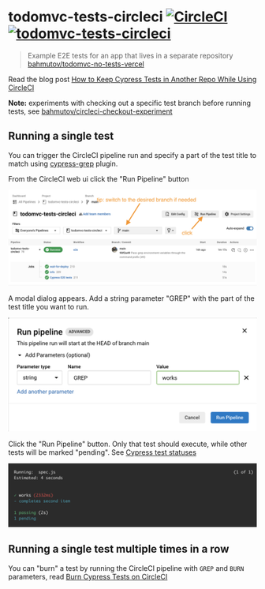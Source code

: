 # todomvc-tests-circleci [![CircleCI](https://circleci.com/gh/bahmutov/todomvc-tests-circleci/tree/main.svg?style=svg)](https://circleci.com/gh/bahmutov/todomvc-tests-circleci/tree/main) [![todomvc-tests-circleci](https://img.shields.io/endpoint?url=https://dashboard.cypress.io/badge/simple/15cjtg/main&style=flat&logo=cypress)](https://dashboard.cypress.io/projects/15cjtg/runs)
> Example E2E tests for an app that lives in a separate repository [bahmutov/todomvc-no-tests-vercel](https://github.com/bahmutov/todomvc-no-tests-vercel)

Read the blog post [How to Keep Cypress Tests in Another Repo While Using CircleCI](https://glebbahmutov.com/blog/how-to-keep-cypress-tests-in-another-repo-with-circleci/)

**Note:** experiments with checking out a specific test branch before running tests, see [bahmutov/circleci-checkout-experiment](https://github.com/bahmutov/circleci-checkout-experiment)

## Running a single test

You can trigger the CircleCI pipeline run and specify a part of the test title to match using [cypress-grep](https://github.com/cypress-io/cypress-grep) plugin.

From the CircleCI web ui click the "Run Pipeline" button

![Run the pipeline from CircleCI](./images/circle.png)

A modal dialog appears. Add a string parameter "GREP" with the part of the test title you want to run.

![Enter the GREP parameter](./images/grep.png)

Click the "Run Pipeline" button. Only that test should execute, while other tests will be marked "pending". See [Cypress test statuses](https://glebbahmutov.com/blog/cypress-test-statuses/)

![Only the test with "works" in the title ran](./images/one-test.png)

## Running a single test multiple times in a row

You can "burn" a test by running the CircleCI pipeline with `GREP` and `BURN` parameters, read [Burn Cypress Tests on CircleCI](https://glebbahmutov.com/blog/burn-tests-on-circle/)
